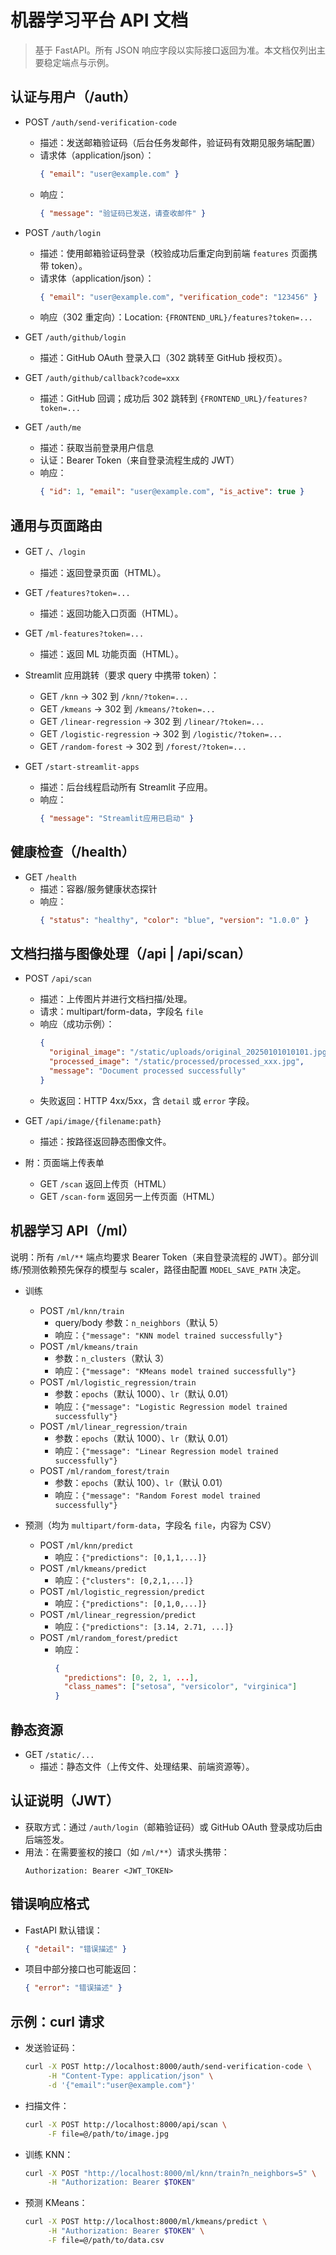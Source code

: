 # 机器学习平台 API 文档

> 基于 FastAPI。所有 JSON 响应字段以实际接口返回为准。本文档仅列出主要稳定端点与示例。

## 认证与用户（/auth）

- POST `/auth/send-verification-code`
  - 描述：发送邮箱验证码（后台任务发邮件，验证码有效期见服务端配置）
  - 请求体（application/json）：
    ```json
    { "email": "user@example.com" }
    ```
  - 响应：
    ```json
    { "message": "验证码已发送，请查收邮件" }
    ```

- POST `/auth/login`
  - 描述：使用邮箱验证码登录（校验成功后重定向到前端 `features` 页面携带 token）。
  - 请求体（application/json）：
    ```json
    { "email": "user@example.com", "verification_code": "123456" }
    ```
  - 响应（302 重定向）：Location: `{FRONTEND_URL}/features?token=...`

- GET `/auth/github/login`
  - 描述：GitHub OAuth 登录入口（302 跳转至 GitHub 授权页）。

- GET `/auth/github/callback?code=xxx`
  - 描述：GitHub 回调；成功后 302 跳转到 `{FRONTEND_URL}/features?token=...`

- GET `/auth/me`
  - 描述：获取当前登录用户信息
  - 认证：Bearer Token（来自登录流程生成的 JWT）
  - 响应：
    ```json
    { "id": 1, "email": "user@example.com", "is_active": true }
    ```

## 通用与页面路由

- GET `/`、`/login`
  - 描述：返回登录页面（HTML）。

- GET `/features?token=...`
  - 描述：返回功能入口页面（HTML）。

- GET `/ml-features?token=...`
  - 描述：返回 ML 功能页面（HTML）。

- Streamlit 应用跳转（要求 query 中携带 token）：
  - GET `/knn` → 302 到 `/knn/?token=...`
  - GET `/kmeans` → 302 到 `/kmeans/?token=...`
  - GET `/linear-regression` → 302 到 `/linear/?token=...`
  - GET `/logistic-regression` → 302 到 `/logistic/?token=...`
  - GET `/random-forest` → 302 到 `/forest/?token=...`

- GET `/start-streamlit-apps`
  - 描述：后台线程启动所有 Streamlit 子应用。
  - 响应：
    ```json
    { "message": "Streamlit应用已启动" }
    ```

## 健康检查（/health）

- GET `/health`
  - 描述：容器/服务健康状态探针
  - 响应：
    ```json
    { "status": "healthy", "color": "blue", "version": "1.0.0" }
    ```

## 文档扫描与图像处理（/api | /api/scan）

- POST `/api/scan`
  - 描述：上传图片并进行文档扫描/处理。
  - 请求：multipart/form-data，字段名 `file`
  - 响应（成功示例）：
    ```json
    {
      "original_image": "/static/uploads/original_20250101010101.jpg",
      "processed_image": "/static/processed/processed_xxx.jpg",
      "message": "Document processed successfully"
    }
    ```
  - 失败返回：HTTP 4xx/5xx，含 `detail` 或 `error` 字段。

- GET `/api/image/{filename:path}`
  - 描述：按路径返回静态图像文件。

- 附：页面端上传表单
  - GET `/scan` 返回上传页（HTML）
  - GET `/scan-form` 返回另一上传页面（HTML）

## 机器学习 API（/ml）

说明：所有 `/ml/**` 端点均要求 Bearer Token（来自登录流程的 JWT）。部分训练/预测依赖预先保存的模型与 scaler，路径由配置 `MODEL_SAVE_PATH` 决定。

- 训练
  - POST `/ml/knn/train`
    - query/body 参数：`n_neighbors`（默认 5）
    - 响应：`{"message": "KNN model trained successfully"}`
  - POST `/ml/kmeans/train`
    - 参数：`n_clusters`（默认 3）
    - 响应：`{"message": "KMeans model trained successfully"}`
  - POST `/ml/logistic_regression/train`
    - 参数：`epochs`（默认 1000）、`lr`（默认 0.01）
    - 响应：`{"message": "Logistic Regression model trained successfully"}`
  - POST `/ml/linear_regression/train`
    - 参数：`epochs`（默认 1000）、`lr`（默认 0.01）
    - 响应：`{"message": "Linear Regression model trained successfully"}`
  - POST `/ml/random_forest/train`
    - 参数：`epochs`（默认 100）、`lr`（默认 0.01）
    - 响应：`{"message": "Random Forest model trained successfully"}`

- 预测（均为 `multipart/form-data`，字段名 `file`，内容为 CSV）
  - POST `/ml/knn/predict`
    - 响应：`{"predictions": [0,1,1,...]}`
  - POST `/ml/kmeans/predict`
    - 响应：`{"clusters": [0,2,1,...]}`
  - POST `/ml/logistic_regression/predict`
    - 响应：`{"predictions": [0,1,0,...]}`
  - POST `/ml/linear_regression/predict`
    - 响应：`{"predictions": [3.14, 2.71, ...]}`
  - POST `/ml/random_forest/predict`
    - 响应：
      ```json
      {
        "predictions": [0, 2, 1, ...],
        "class_names": ["setosa", "versicolor", "virginica"]
      }
      ```

## 静态资源

- GET `/static/...`
  - 描述：静态文件（上传文件、处理结果、前端资源等）。

## 认证说明（JWT）

- 获取方式：通过 `/auth/login`（邮箱验证码）或 GitHub OAuth 登录成功后由后端签发。
- 用法：在需要鉴权的接口（如 `/ml/**`）请求头携带：
  ```http
  Authorization: Bearer <JWT_TOKEN>
  ```

## 错误响应格式

- FastAPI 默认错误：
  ```json
  { "detail": "错误描述" }
  ```
- 项目中部分接口也可能返回：
  ```json
  { "error": "错误描述" }
  ```

## 示例：curl 请求

- 发送验证码：
  ```bash
  curl -X POST http://localhost:8000/auth/send-verification-code \
       -H "Content-Type: application/json" \
       -d '{"email":"user@example.com"}'
  ```

- 扫描文件：
  ```bash
  curl -X POST http://localhost:8000/api/scan \
       -F file=@/path/to/image.jpg
  ```

- 训练 KNN：
  ```bash
  curl -X POST "http://localhost:8000/ml/knn/train?n_neighbors=5" \
       -H "Authorization: Bearer $TOKEN"
  ```

- 预测 KMeans：
  ```bash
  curl -X POST http://localhost:8000/ml/kmeans/predict \
       -H "Authorization: Bearer $TOKEN" \
       -F file=@/path/to/data.csv
  ```
